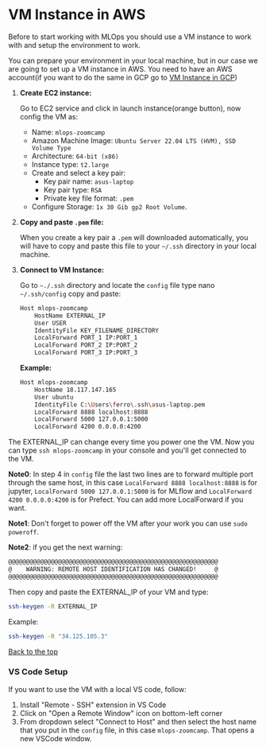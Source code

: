# VM Instance in AWS

Before to start working with MLOps you should use a VM instance to work with and setup the environment to work.

You can prepare your environment in your local machine, but in our case we are going to set up a VM instance in AWS. You need to have an AWS account(if you want to do the same in GCP go to [VM Instance in GCP](../Appendixes/A_gcp.md))

1. **Create EC2 instance:**

    Go to EC2 service and click in launch instance(orange button), now config the VM as:
    - Name: `mlops-zoomcamp`
    - Amazon Machine Image: `Ubuntu Server 22.04 LTS (HVM), SSD Volume Type`
    - Architecture: `64-bit (x86)`
    - Instance type: `t2.large`    
    - Create and select a key pair:   
        - Key pair name: `asus-laptop`
        - Key pair type: `RSA`
        - Private key file format: `.pem`
    - Configure Storage: `1x 30 Gib gp2 Root Volume`.
        


2. **Copy and paste `.pem` file:** 

    When you create a key pair a `.pem` will downloaded automatically, you will have to copy and paste this file to your  `~/.ssh` directory in your local machine.
    
    
3. **Connect to VM Instance:** 

    Go to `~./.ssh` directory and locate the `config` file type nano `~/.ssh/config` copy and paste:
    
    ```bash
    Host mlops-zoomcamp
        HostName EXTERNAL_IP
        User USER
        IdentityFile KEY_FILENAME_DIRECTORY
        LocalForward PORT_1 IP:PORT_1
        LocalForward PORT_2 IP:PORT_2
        LocalForward PORT_3 IP:PORT_3
    ```
    
    **Example:**

    ```bash
    Host mlops-zoomcamp
        HostName 18.117.147.165
        User ubuntu
        IdentityFile C:\Users\ferro\.ssh\asus-laptop.pem
        LocalForward 8888 localhost:8888
        LocalForward 5000 127.0.0.1:5000
        LocalForward 4200 0.0.0.0:4200
    ```
    
    
     
The EXTERNAL_IP can change every time you power one the VM. 
Now you can type `ssh mlops-zoomcamp` in your console and you'll get connected to the VM.

**Note0**: In step 4 in ```config``` file the last two lines are to forward multiple port through the same host, in this case 
```LocalForward 8888 localhost:8888``` is for jupyter, ```LocalForward 5000 127.0.0.1:5000``` is for MLflow and ```LocalForward 4200 0.0.0.0:4200``` is for Prefect. You can add more LocalForward if you want.

**Note1**: Don't forget to power off the VM after your work you can use ```sudo poweroff```. 

**Note2**: if you get the next warning:
```bash
@@@@@@@@@@@@@@@@@@@@@@@@@@@@@@@@@@@@@@@@@@@@@@@@@@@@@@@@@@@
@    WARNING: REMOTE HOST IDENTIFICATION HAS CHANGED!     @
@@@@@@@@@@@@@@@@@@@@@@@@@@@@@@@@@@@@@@@@@@@@@@@@@@@@@@@@@@@
```
Then copy and paste the EXTERNAL_IP of your VM and type:

```bash
ssh-keygen -R EXTERNAL_IP
```

Example:


```bash
ssh-keygen -R "34.125.105.3"
```

[Back to the top](#)

### VS Code Setup <a name="vscode"></a>
If you want to use the VM with a local VS code, follow:

1. Install "Remote - SSH" extension in VS Code
2. Click on "Open a Remote Window" icon on bottom-left corner
3. From dropdown select "Connect to Host" and then select the host name that you put in the `config` file, in this case `mlops-zoomcamp`. That opens a new VSCode window.